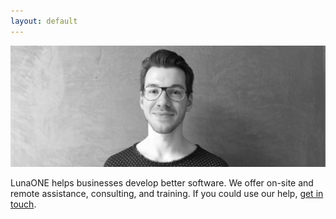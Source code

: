 ```yaml
---
layout: default
---
```


![](./IMG_0944_2.jpg)

LunaONE helps businesses develop better software. We offer on-site and remote assistance, consulting, and training. If you could use our help, [get in touch](/contact).

